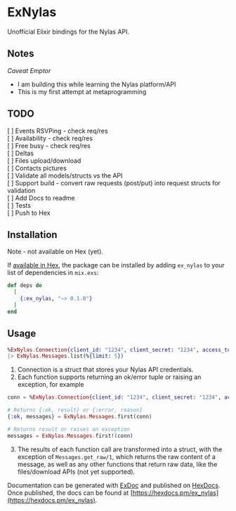 # ExNylas

Unofficial Elixir bindings for the Nylas API.

## Notes

*Caveat Emptor*
- I am building this while learning the Nylas platform/API
- This is my first attempt at metaprogramming

## TODO
[ ] Events RSVPing - check req/res  
[ ] Availability  - check req/res  
[ ] Free busy - check req/res  
[ ] Deltas  
[ ] Files upload/download  
[ ] Contacts pictures  
[ ] Validate all models/structs vs the API  
[ ] Support build - convert raw requests (post/put) into request structs for validation  
[ ] Add Docs to readme  
[ ] Tests  
[ ] Push to Hex  

## Installation

Note - not available on Hex (yet).

If [available in Hex](https://hex.pm/docs/publish), the package can be installed
by adding `ex_nylas` to your list of dependencies in `mix.exs`:

```elixir
def deps do
  [
    {:ex_nylas, "~> 0.1.0"}
  ]
end
```

## Usage
```elixir
%ExNylas.Connection{client_id: "1234", client_secret: "1234", access_token: "1234"}
|> ExNylas.Messages.list(%{limit: 5})
```

1. Connection is a struct that stores your Nylas API credentials.
2. Each function supports returning an ok/error tuple or raising an exception, for example
```elixir
conn = %ExNylas.Connection{client_id: "1234", client_secret: "1234", access_token: "1234"}

# Returns {:ok, result} or {:error, reason}
{:ok, messages} = ExNylas.Messages.first(conn)

# Returns result or raises an exception
messages = ExNylas.Messages.first!(conn)
```
3. The results of each function call are transformed into a struct, with the exception of `Messages.get_raw/1`, which returns the raw content of a message, as well as any other functions that return raw data, like the files/download APIs (not yet supported).

Documentation can be generated with [ExDoc](https://github.com/elixir-lang/ex_doc)
and published on [HexDocs](https://hexdocs.pm). Once published, the docs can
be found at [https://hexdocs.pm/ex_nylas](https://hexdocs.pm/ex_nylas).

